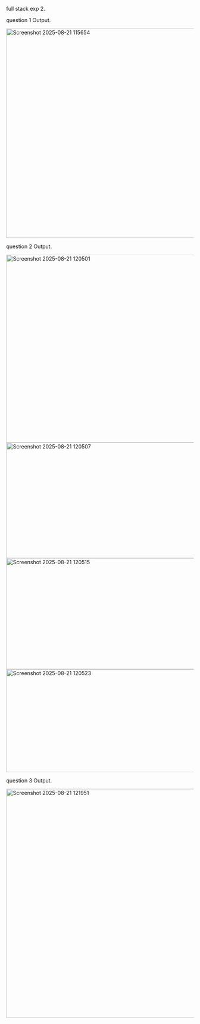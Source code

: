 full stack exp 2.

question 1 Output.

<img width="752" height="562" alt="Screenshot 2025-08-21 115654" src="https://github.com/user-attachments/assets/ae009b34-7518-41b7-8139-9bcded5ee818" />


question 2 Output.

<img width="1893" height="504" alt="Screenshot 2025-08-21 120501" src="https://github.com/user-attachments/assets/819fb263-d221-4d13-bc73-2ca5e75dbae0" />
<img width="1893" height="310" alt="Screenshot 2025-08-21 120507" src="https://github.com/user-attachments/assets/9d3ea1d0-ebf9-450e-8b9c-9ac9074e1261" />
<img width="1898" height="298" alt="Screenshot 2025-08-21 120515" src="https://github.com/user-attachments/assets/12255030-a841-42b0-9190-bdd45a6e0daf" />
<img width="1889" height="276" alt="Screenshot 2025-08-21 120523" src="https://github.com/user-attachments/assets/ef456412-8ae3-4721-83ab-ab71171dfc1b" />

question 3 Output.

<img width="1889" height="614" alt="Screenshot 2025-08-21 121951" src="https://github.com/user-attachments/assets/661bee90-1d24-4df8-85ab-d69030eeaf19" />
